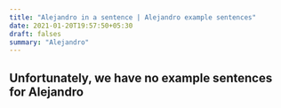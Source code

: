 ```yaml
---
title: "Alejandro in a sentence | Alejandro example sentences"
date: 2021-01-20T19:57:50+05:30
draft: falses
summary: "Alejandro"
---
```

## Unfortunately, we have no example sentences for Alejandro                 
